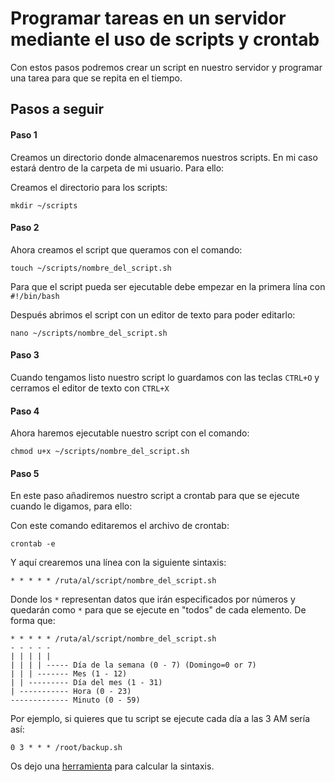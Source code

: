 # Programar tareas en un servidor mediante el uso de scripts y crontab
Con estos pasos podremos crear un script en nuestro servidor y programar una tarea para que se repita en el tiempo.

## Pasos a seguir

#### Paso 1
Creamos un directorio donde almacenaremos nuestros scripts. En mi caso estará dentro de la carpeta de mi usuario. Para ello:

Creamos el directorio para los scripts:

    mkdir ~/scripts


#### Paso 2
Ahora creamos el script que queramos con el comando:

    touch ~/scripts/nombre_del_script.sh

Para que el script pueda ser ejecutable debe empezar en la primera lína con `#!/bin/bash`

Después abrimos el script con un editor de texto para poder editarlo:

    nano ~/scripts/nombre_del_script.sh


#### Paso 3
Cuando tengamos listo nuestro script lo guardamos con las teclas `CTRL+O` y cerramos el editor de texto con `CTRL+X`

#### Paso 4
Ahora haremos ejecutable nuestro script con el comando:

    chmod u+x ~/scripts/nombre_del_script.sh

#### Paso 5
En este paso añadiremos nuestro script a crontab para que se ejecute cuando le digamos, para ello:

Con este comando editaremos el archivo de crontab:

    crontab -e

Y aquí crearemos una línea con la siguiente sintaxis:

    * * * * * /ruta/al/script/nombre_del_script.sh

Donde los `*` representan datos que irán especificados por números y quedarán como `*` para que se ejecute en "todos" de cada elemento. De forma que:

```
* * * * * /ruta/al/script/nombre_del_script.sh
- - - - -
| | | | |
| | | | ----- Día de la semana (0 - 7) (Domingo=0 or 7)
| | | ------- Mes (1 - 12)
| | --------- Día del mes (1 - 31)
| ----------- Hora (0 - 23)
------------- Minuto (0 - 59)
```
Por ejemplo, si quieres que tu script se ejecute cada día a las 3 AM sería así:

    0 3 * * * /root/backup.sh

Os dejo una [herramienta](https://crontab.guru/) para calcular la sintaxis.

